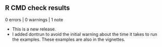 ## R CMD check results

0 errors | 0 warnings | 1 note

* This is a new release.
* I added dontrun to avoid the initial warning about the time it takes to
  run the examples. These examples are also in the vignettes.
